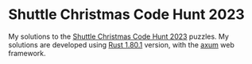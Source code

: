# Shuttle Christmas Code Hunt 2023

My solutions to the [Shuttle Christmas Code Hunt 2023](https://www.shuttle.rs/cch) puzzles. My solutions are developed using [Rust 1.80.1](https://releases.rs/docs/1.80.1/) version, with the [axum](https://crates.io/crates/axum) web framework.
